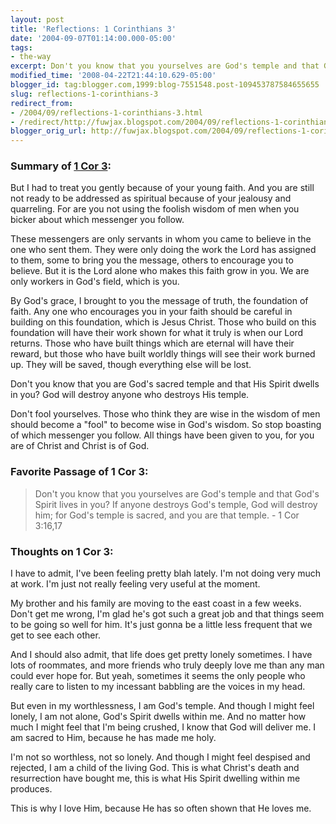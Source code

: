 ```yaml
---
layout: post
title: 'Reflections: 1 Corinthians 3'
date: '2004-09-07T01:14:00.000-05:00'
tags:
- the-way
excerpt: Don't you know that you yourselves are God's temple and that God's Spirit lives in you?
modified_time: '2008-04-22T21:44:10.629-05:00'
blogger_id: tag:blogger.com,1999:blog-7551548.post-109453787584655655
slug: reflections-1-corinthians-3
redirect_from: 
- /2004/09/reflections-1-corinthians-3.html
- /redirect/http://fuwjax.blogspot.com/2004/09/reflections-1-corinthians-3.html
blogger_orig_url: http://fuwjax.blogspot.com/2004/09/reflections-1-corinthians-3.html
---
```


### Summary of [1 Cor 3](http://biblegateway.com/cgi-bin/bible?language=english&passage=1+cor+3&version=NIV):

But I had to treat you gently because of your young faith.  And you are still not ready to be addressed as spiritual because of your jealousy and quarreling.  For are you not using the foolish wisdom of men when you bicker about which messenger you follow.

These messengers are only servants in whom you came to believe in the one who sent them.  They were only doing the work the Lord has assigned to them, some to bring you the message, others to encourage you to believe.  But it is the Lord alone who makes this faith grow in you.  We are only workers in God's field, which is you.

By God's grace, I brought to you the message of truth, the foundation of faith.  Any one who encourages you in your faith should be careful in building on this foundation, which is Jesus Christ.  Those who build on this foundation will have their work shown for what it truly is when our Lord returns.  Those who have built things which are eternal will have their reward, but those who have built worldly things will see their work burned up.  They will be saved, though everything else will be lost.

Don't you know that you are God's sacred temple and that His Spirit dwells in you?  God will destroy anyone who destroys His temple.

Don't fool yourselves.  Those who think they are wise in the wisdom of men should become a "fool" to become wise in God's wisdom.  So stop boasting of which messenger you follow.  All things have been given to you, for you are of Christ and Christ is of God.

### Favorite Passage of 1 Cor 3:

> Don't you know that you yourselves are God's temple and that God's Spirit lives in you?  If anyone destroys God's temple, God will destroy him; for God's temple is sacred, and you are that temple. - 1 Cor 3:16,17

### Thoughts on 1 Cor 3:

I have to admit, I've been feeling pretty blah lately.  I'm not doing very much at work.  I'm just not really feeling very useful at the moment.

My brother and his family are moving to the east coast in a few weeks.  Don't get me wrong, I'm glad he's got such a great job and that things seem to be going so well for him.  It's just gonna be a little less frequent that we get to see each other.

And I should also admit, that life does get pretty lonely sometimes.  I have lots of roommates, and more friends who truly deeply love me than any man could ever hope for.  But yeah, sometimes it seems the only people who really care to listen to my incessant babbling are the voices in my head.

But even in my worthlessness, I am God's temple.  And though I might feel lonely, I am not alone, God's Spirit dwells within me.  And no matter how much I might feel that I'm being crushed, I know that God will deliver me.  I am sacred to Him, because he has made me holy.

I'm not so worthless, not so lonely.  And though I might feel despised and rejected, I am a child of the living God.  This is what Christ's death and resurrection have bought me, this is what His Spirit dwelling within me produces.  

This is why I love Him, because He has so often shown that He loves me.